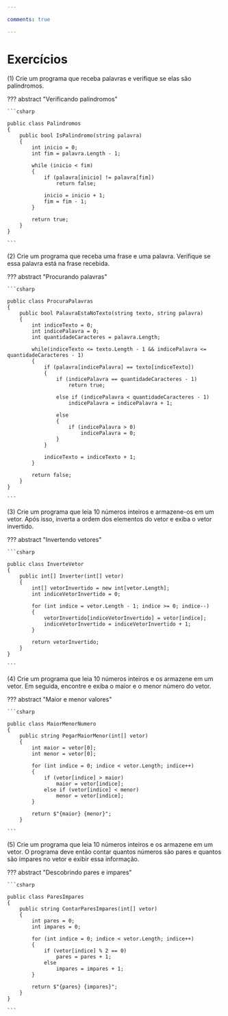 ```yaml
---

comments: true

---
```


# **Exercícios**

(1) Crie um programa que receba palavras e verifique se elas são palíndromos.

??? abstract "Verificando palíndromos"

    ```csharp
    
    public class Palindromos
    {
        public bool IsPalindromo(string palavra)
        {
            int inicio = 0;
            int fim = palavra.Length - 1;

            while (inicio < fim)
            {
                if (palavra[inicio] != palavra[fim])
                    return false;

                inicio = inicio + 1;
                fim = fim - 1;
            }

            return true;
        }
    }

    ```

(2) Crie um programa que receba uma frase e uma palavra. Verifique se essa palavra está na frase recebida.

??? abstract "Procurando palavras"

    ```csharp
    
    public class ProcuraPalavras
    {
        public bool PalavraEstaNoTexto(string texto, string palavra)
        {
            int indiceTexto = 0;
            int indicePalavra = 0;
            int quantidadeCaracteres = palavra.Length;

            while(indiceTexto <= texto.Length - 1 && indicePalavra <= quantidadeCaracteres - 1)
            {
                if (palavra[indicePalavra] == texto[indiceTexto])
                {
                    if (indicePalavra == quantidadeCaracteres - 1)
                        return true;

                    else if (indicePalavra < quantidadeCaracteres - 1)
                        indicePalavra = indicePalavra + 1;

                    else
                    {
                        if (indicePalavra > 0)
                            indicePalavra = 0;
                    }
                }

                indiceTexto = indiceTexto + 1;
            }

            return false;
        }
    }

    ```

(3) Crie um programa que leia 10 números inteiros e armazene-os em um vetor. Após isso, inverta a ordem dos elementos do vetor e exiba o vetor invertido.

??? abstract "Invertendo vetores"

    ```csharp

    public class InverteVetor
    {
        public int[] Inverter(int[] vetor)
        {
            int[] vetorInvertido = new int[vetor.Length];
            int indiceVetorInvertido = 0;

            for (int indice = vetor.Length - 1; indice >= 0; indice--)
            {
                vetorInvertido[indiceVetorInvertido] = vetor[indice];
                indiceVetorInvertido = indiceVetorInvertido + 1;
            }

            return vetorInvertido;
        }
    }

    ```

(4) Crie um programa que leia 10 números inteiros e os armazene em um vetor. Em seguida, encontre e exiba o maior e o menor número do vetor.

??? abstract "Maior e menor valores"

    ```csharp

    public class MaiorMenorNumero
    {
        public string PegarMaiorMenor(int[] vetor)
        {
            int maior = vetor[0];
            int menor = vetor[0];

            for (int indice = 0; indice < vetor.Length; indice++)
            {
                if (vetor[indice] > maior)
                    maior = vetor[indice];
                else if (vetor[indice] < menor)
                    menor = vetor[indice];
            }

            return $"{maior} {menor}";
        }

    ```   

(5) Crie um programa que leia 10 números inteiros e os armazene em um vetor. O programa deve então contar quantos números são pares e quantos são ímpares no vetor e exibir essa informação.

??? abstract "Descobrindo pares e impares"

    ```csharp

    public class ParesImpares
    {
        public string ContarParesImpares(int[] vetor)
        {
            int pares = 0;
            int impares = 0;

            for (int indice = 0; indice < vetor.Length; indice++)
            {
                if (vetor[indice] % 2 == 0)
                    pares = pares + 1;
                else
                    impares = impares + 1;
            }

            return $"{pares} {impares}";
        }
    }

    ```
